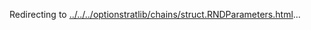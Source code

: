 Redirecting to
[../../../optionstratlib/chains/struct.RNDParameters.html](../../../optionstratlib/chains/struct.RNDParameters.html)\...
